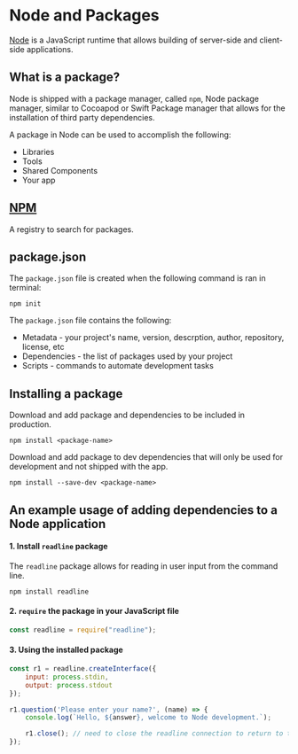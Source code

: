 # Node and Packages

[Node](https://nodejs.org/en/) is a JavaScript runtime that allows building of server-side and client-side applications. 

## What is a package?  

Node is shipped with a package manager, called `npm`, Node package manager, similar to Cocoapod or Swift Package manager that allows for the installation of third party dependencies. 

A package in Node can be used to accomplish the following: 

* Libraries
* Tools 
* Shared Components 
* Your app

## [NPM](https://www.npmjs.com/) 

A registry to search for packages. 

## package.json 

The `package.json` file is created when the following command is ran in terminal: 

```npm init```

The `package.json` file contains the following: 

* Metadata - your project's name, version, descrption, author, repository, license, etc 
* Dependencies - the list of packages used by your project 
* Scripts - commands to automate development tasks 

## Installing a package 

Download and add package and dependencies to be included in production.

```npm install <package-name>```

Download and add package to dev dependencies that will only be used for development and not shipped with the app. 

```npm install --save-dev <package-name>```

## An example usage of adding dependencies to a Node application 

#### 1. Install `readline` package 

The `readline` package allows for reading in user input from the command line. 

```npm install readline```

#### 2. `require` the package in your JavaScript file 

```javascript 
const readline = require("readline");
```

#### 3. Using the installed package 

```javascript 
const r1 = readline.createInterface({
    input: process.stdin, 
    output: process.stdout
}); 

r1.question('Please enter your name?', (name) => {
    console.log(`Hello, ${answer}, welcome to Node development.`); 

    r1.close(); // need to close the readline connection to return to the application's regular execution
}); 
```
